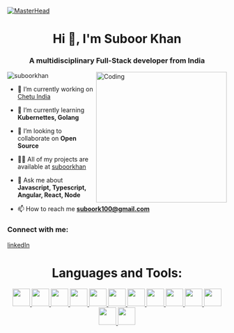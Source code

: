 [![MasterHead](https://static01.nyt.com/images/2020/12/23/business/23Techfix-illo/23Techfix-illo-superJumbo.gif)]()

<h1 align="center">Hi 👋, I'm Suboor Khan</h1>
<h3 align="center">A multidisciplinary Full-Stack developer from India</h3>
<img align="right" alt="Coding" height="300" src="https://firebasestorage.googleapis.com/v0/b/personal-36b0f.appspot.com/o/profile%2FScreenshot_20210821-010752_Facebook.jpg___524Screenshot_20210821-010752_Facebook.jpg?alt=media&token=3c68f7fc-5b13-46d4-803e-9cce8a6afe4e" />

<p align="left">
    <img src="https://komarev.com/ghpvc/?username=kimjayden&label=Profile%20views&color=0e75b6&style=flat"
        alt="suboorkhan" />
</p>

- 🔭 I’m currently working on [Chetu India](https://www.chetu.com/)

- 🌱 I’m currently learning **Kubernettes, Golang**

- 👯 I’m looking to collaborate on **Open Source**

- 👨‍💻 All of my projects are available at [suboorkhan](http://suboorkhan.com/)

- 💬 Ask me about **Javascript, Typescript, Angular, React, Node**

- 📫 How to reach me **suboork100@gmail.com**

<h3 align="left">Connect with me:</h3>

[linkedIn](https://www.linkedin.com/in/suboor-khan-314136158/)
<br/>

<h1 align="center">Languages and Tools:</h1>
<p align="center">
    <a href="#" target="_blank" rel="noreferrer">
        <img style="object-fit: cover;" height="40"  src="https://firebasestorage.googleapis.com/v0/b/personal-36b0f.appspot.com/o/tags%2FReact-icon.svg.png2022-09-07T21%3A50%3A04.880Z?alt=media&token=7530eb4d-969e-46d7-bf4a-879cff8ffcec" 
             />
    </a>
     <a href="#" target="_blank" rel="noreferrer">
        <img height="40"  src="https://firebasestorage.googleapis.com/v0/b/personal-36b0f.appspot.com/o/tags%2FTypescript_logo_2020.svg.png2022-09-07T21%3A50%3A59.507Z?alt=media&token=20fdfd2a-6572-4dfa-9625-92d885b786e2" 
             />
    </a>
       <a href="#" target="_blank" rel="noreferrer">
        <img height="40"  src="https://firebasestorage.googleapis.com/v0/b/personal-36b0f.appspot.com/o/tags%2F5847ea22cef1014c0b5e4833.png2022-09-07T21%3A51%3A48.267Z?alt=media&token=5bafd23a-fa37-478a-b69c-892aa8058155" 
             />
    </a>
        <a href="#" target="_blank" rel="noreferrer">
        <img height="40"  src="https://firebasestorage.googleapis.com/v0/b/personal-36b0f.appspot.com/o/tags%2F5848309bcef1014c0b5e4a9a.png2022-09-07T21%3A52%3A17.475Z?alt=media&token=dc553302-18df-4a3e-8251-3d7538ce0d18" 
             />
    </a>
       </a>
        <a href="#" target="_blank" rel="noreferrer">
        <img height="40"  src="https://firebasestorage.googleapis.com/v0/b/personal-36b0f.appspot.com/o/tags%2Fnodejs-logo-FBE122E377-seeklogo.com.png2022-09-07T21%3A54%3A46.658Z?alt=media&token=77c98739-4caa-46ca-9b71-256df5164854" 
             />
    </a>
            <a href="#" target="_blank" rel="noreferrer">
        <img height="40"  src="https://firebasestorage.googleapis.com/v0/b/personal-36b0f.appspot.com/o/tags%2F62a7475d223343fbc2207cff.png2022-09-07T21%3A57%3A16.343Z?alt=media&token=35b45df6-343b-4623-82ef-31b112e111af" 
             />
    </a>
     <a href="#" target="_blank" rel="noreferrer">
        <img height="40"  src="https://firebasestorage.googleapis.com/v0/b/personal-36b0f.appspot.com/o/tags%2F5847f40ecef1014c0b5e488a.png2022-09-07T21%3A57%3A52.801Z?alt=media&token=3ff744fb-5c31-4405-89fe-e3370750f014" 
             />
    </a>
         <a href="#" target="_blank" rel="noreferrer">
        <img height="40"  src="https://firebasestorage.googleapis.com/v0/b/personal-36b0f.appspot.com/o/tags%2FJavaScript-logo.png2022-09-07T22%3A07%3A53.003Z?alt=media&token=424ab6dc-5f2b-47be-9bf6-a593a68f6177" 
             />
    </a>
       <a href="#" target="_blank" rel="noreferrer">
        <img height="40"  src="https://firebasestorage.googleapis.com/v0/b/personal-36b0f.appspot.com/o/tags%2Fvertical-logo-monochromatic.webp2022-09-07T22%3A09%3A29.389Z?alt=media&token=4151dde7-14e8-4007-8598-bc44b268d20c" 
             />
    </a>
           <a href="#" target="_blank" rel="noreferrer">
        <img height="40"  src="https://firebasestorage.googleapis.com/v0/b/personal-36b0f.appspot.com/o/tags%2F58480a44cef1014c0b5e4917.png2022-09-07T22%3A10%3A09.592Z?alt=media&token=2738f86e-6321-4706-83c0-1615944db63a" 
             />
    </a>
               <a href="#" target="_blank" rel="noreferrer">
        <img height="40"  src="https://firebasestorage.googleapis.com/v0/b/personal-36b0f.appspot.com/o/tags%2Fbootstrap-logo.png2022-09-07T22%3A21%3A00.058Z?alt=media&token=f6556aa6-80c7-4e56-a72e-24ec5f491137" 
             />
                       <a href="#" target="_blank" rel="noreferrer">
        <img height="40"  src="https://firebasestorage.googleapis.com/v0/b/personal-36b0f.appspot.com/o/tags%2FData-structure-and-algorithms.png2022-09-07T22%3A01%3A25.710Z?alt=media&token=2542007b-82cd-4581-b722-b94745d81182" 
             />
    </a>
          <a href="#" target="_blank" rel="noreferrer">
        <img height="40"  src="https://firebasestorage.googleapis.com/v0/b/personal-36b0f.appspot.com/o/tags%2F25231.png2022-09-07T22%3A02%3A59.833Z?alt=media&token=a62cba92-42fc-4991-9cd0-dee2768eac3d" 
             />
    </a>
</p>
